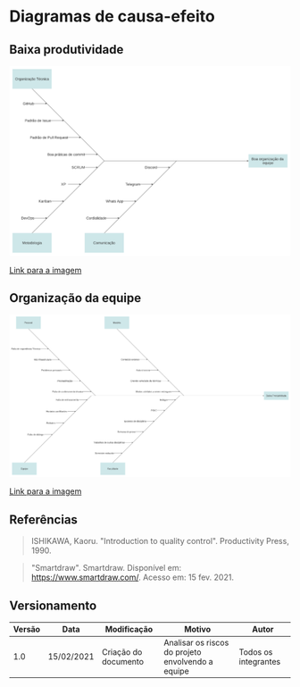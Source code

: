 # Diagramas de causa-efeito

## Baixa produtividade

![Baixa produtividade](assets/causa_efeito/organizacao.svg)

<a href="https://drive.google.com/file/d/1uOEwphsWvs2tr0afgLUH2MGsImJ_z7rM/view?usp=sharing" target="_blank" rel="noopener">Link para a imagem</a>

## Organização da equipe

![Organização da equipe](assets/causa_efeito/baixa_prod.svg)

<a href="https://drive.google.com/file/d/1JtSmI_9RORgz0XIO4KZ8njj4PsrgOuHg/view?usp=sharing" target="_blank" rel="noopener">Link para a imagem</a>

## Referências

>ISHIKAWA, Kaoru. "Introduction to quality control". Productivity Press, 1990.

>"Smartdraw". Smartdraw. Disponível em: https://www.smartdraw.com/. Acesso em: 15 fev. 2021.

## Versionamento

| Versão | Data       | Modificação                    | Motivo | Autor         |
| ------ | ---------- | -------------------------------| ------ | ------------- |
| 1.0 | 15/02/2021 | Criação do documento | Analisar os riscos do projeto envolvendo a equipe | Todos os integrantes |
